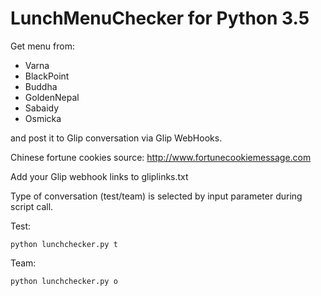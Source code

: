 # LunchMenuChecker for Python 3.5

Get menu from:
- Varna
- BlackPoint
- Buddha
- GoldenNepal
- Sabaidy
- Osmicka

and post it to Glip conversation via Glip WebHooks.

Chinese fortune cookies source: http://www.fortunecookiemessage.com

Add your Glip webhook links to gliplinks.txt

Type of conversation (test/team) is selected by input parameter during script call.

Test:
```
python lunchchecker.py t
```

Team:
```
python lunchchecker.py o
```
